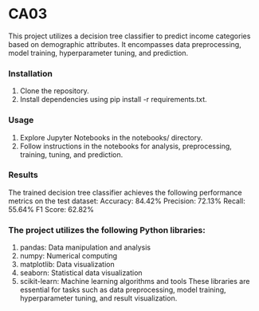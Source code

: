 # CA03
This project utilizes a decision tree classifier to predict income categories based on demographic attributes. It encompasses data preprocessing, model training, hyperparameter tuning, and prediction.

### Installation
1. Clone the repository.
2. Install dependencies using pip install -r requirements.txt.

### Usage
1. Explore Jupyter Notebooks in the notebooks/ directory.
2. Follow instructions in the notebooks for analysis, preprocessing, training, tuning, and prediction.

### Results
The trained decision tree classifier achieves the following performance metrics on the test dataset:
Accuracy: 84.42%
Precision: 72.13%
Recall: 55.64%
F1 Score: 62.82%

### The project utilizes the following Python libraries:
1. pandas: Data manipulation and analysis
2. numpy: Numerical computing
3. matplotlib: Data visualization
4. seaborn: Statistical data visualization
5. scikit-learn: Machine learning algorithms and tools
These libraries are essential for tasks such as data preprocessing, model training, hyperparameter tuning, and result visualization.
